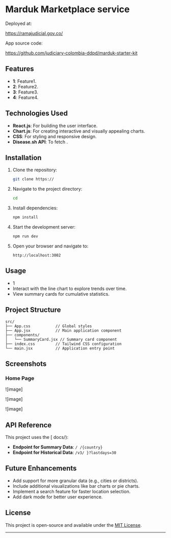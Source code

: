 # Marduk Marketplace service

Deployed at: 

https://ramajudicial.gov.co/

App source code:

https://github.com/judiciary-colombia-ddpd/marduk-starter-kit

## Features

- **1**: Feature1.
- **2**: Feature2.
- **3**: Feature3.
- **4**: Feature4.

## Technologies Used

- **React.js**: For building the user interface.
- **Chart.js**: For creating interactive and visually appealing charts.
- **CSS**: For styling and responsive design.
- **Disease.sh API**: To fetch  .

## Installation

1. Clone the repository:
   ```bash
   git clone https:// 
   ```

2. Navigate to the project directory:
   ```bash
   cd  
   ```

3. Install dependencies:
   ```bash
   npm install
   ```

4. Start the development server:
   ```bash
   npm run dev
   ```

5. Open your browser and navigate to:
   ```
   http://localhost:3002
   ```

## Usage

- 1
- Interact with the line chart to explore trends over time.
- View summary cards for cumulative statistics.

## Project Structure

```plaintext
src/
├── App.css           // Global styles
├── App.jsx           // Main application component
├── components/
│   └── SummaryCard.jsx // Summary card component
├── index.css         // Tailwind CSS configuration
└── main.jsx          // Application entry point
```

## Screenshots

### Home Page
![image] 


![image] 


![image] 



## API Reference

This project uses the [ docs/):

- **Endpoint for Summary Data**: `/ /{country}`
- **Endpoint for Historical Data**: `/v3/ }?lastdays=30`

## Future Enhancements

- Add support for more granular data (e.g., cities or districts).
- Include additional visualizations like bar charts or pie charts.
- Implement a search feature for faster location selection.
- Add dark mode for better user experience.

## License

This project is open-source and available under the [MIT License](LICENSE).

---
